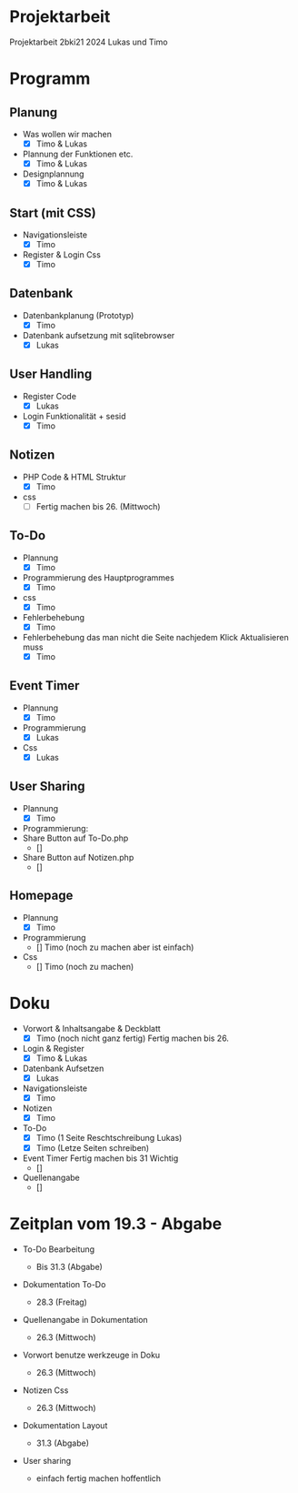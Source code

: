 # Projektarbeit
Projektarbeit 2bki21 2024 Lukas und Timo

# Programm
## Planung
- Was wollen wir machen
    - [x] Timo & Lukas
- Plannung der Funktionen etc.
    - [x] Timo & Lukas
- Designplannung
    - [x] Timo & Lukas

## Start (mit CSS)
- Navigationsleiste
    - [x] Timo
- Register & Login Css
    - [x] Timo

## Datenbank
- Datenbankplanung (Prototyp)
    - [x] Timo
- Datenbank aufsetzung mit sqlitebrowser
    - [x] Lukas

## User Handling
- Register Code
    - [x] Lukas
- Login Funktionalität + sesid
    - [x] Timo

## Notizen
- PHP Code & HTML Struktur
    - [x] Timo
- css
    - [ ] Fertig machen bis 26. (Mittwoch)

## To-Do
- Plannung
    - [x] Timo
- Programmierung des Hauptprogrammes
    - [x] Timo
- css
    - [x] Timo
- Fehlerbehebung 
    - [x] Timo
- Fehlerbehebung das man nicht die Seite nachjedem Klick Aktualisieren muss
    - [x] Timo

## Event Timer
- Plannung
    - [x] Timo
- Programmierung
    - [x] Lukas
- Css
    - [x] Lukas

## User Sharing
- Plannung
    - [x] Timo
- Programmierung:
- Share Button auf To-Do.php 
    - []
- Share Button auf Notizen.php
    - []

## Homepage
- Plannung
    - [x] Timo
- Programmierung
    - [] Timo (noch zu machen aber ist einfach)
- Css
    - [] Timo (noch zu machen)


# Doku
- Vorwort & Inhaltsangabe & Deckblatt
    - [x] Timo (noch nicht ganz fertig) Fertig machen bis 26.
- Login & Register
    - [x] Timo & Lukas
- Datenbank Aufsetzen
    - [x] Lukas
- Navigationsleiste
    - [x] Timo
- Notizen 
    - [x] Timo
- To-Do
    - [x] Timo (1 Seite Reschtschreibung Lukas)
    - [x] Timo (Letze Seiten schreiben)
- Event Timer Fertig machen bis 31 Wichtig
    - [] 
- Quellenangabe
    - []


 # Zeitplan vom 19.3 - Abgabe
 - To-Do Bearbeitung
     - Bis 31.3 (Abgabe)
 - Dokumentation To-Do
     - 28.3 (Freitag)
 - Quellenangabe in Dokumentation
     - 26.3 (Mittwoch)
 - Vorwort benutze werkzeuge in Doku
     - 26.3 (Mittwoch)
 - Notizen Css
     - 26.3 (Mittwoch)
 
 - Dokumentation Layout
     - 31.3 (Abgabe)
 - User sharing
    - einfach fertig machen hoffentlich
